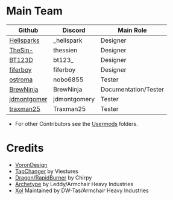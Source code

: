 # Main Team

| Github   	| Discord    	| Main Role     |
|---------	|---------	|---------      |
| [Hellsparks](https://github.com/Hellsparks/) | _hellspark | Designer |
| [TheSin-](https://github.com/thesin-/) | thessien | Designer |
| [BT123D](https://github.com/bt123d/) | bt123_ | Designer |
| [fiferboy](https://github.com/fiferboy/) | fiferboy | Designer |
| [ostroma](https://github.com/ostroma/) | nobo6855 | Tester |
| [BrewNinja](https://github.com/BrewNinja/) | BrewNinja | Documentation/Tester |
| [jdmontgomer](https://github.com/jdmontgomer/) | jdmontgomery | Tester |
| [traxman25](https://github.com/traxman25/) | Traxman25 | Tester |

* For other Contributors see the [Usermods](https://github.com/DraftShift/StealthChanger/tree/main/UserMods) folders.


# Credits

* [VoronDesign](https://github.com/VoronDesign)
* [TapChanger](https://github.com/viesturz/tapchanger) by Viestures
* [Dragon/RapidBurner](https://github.com/chirpy2605/voron/tree/main/V0/Dragon_Burner) by Chirpy
* [Archetype](https://github.com/Armchair-Heavy-Industries/Archetype/tree/main) by Leddy/Armchair Heavy Industries
* [Xol](https://github.com/Armchair-Heavy-Industries/Xol-Toolhead) Maintained by DW-Tas/Armchair Heavy Industries
